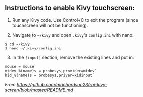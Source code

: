 ## Instructions to enable Kivy touchscreen:

1. Run any Kivy code. Use Control+C to exit the program (since touchscreen will not be functioning).

2. Navigate to `~/kivy` and open `.kivy`'s `config.ini` with nano:
```
$ cd ~/kivy
$ nano ~/.kivy/config.ini
````
3. In the `[input]` section, remove the existing lines and put in:
```
mouse = mouse`
mtdev_%(name)s = probesys,provider=mtdev`
hid_%(name)s = probesys,priver=kidinput`
```

*From https://github.com/mrichardson23/rpi-kivy-screen/blob/master/README.md*
